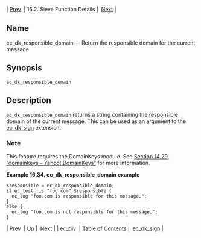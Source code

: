 | [Prev](sieve.ref.ec_div)  | 16.2. Sieve Function Details |  [Next](sieve.ref.ec_dk_sign) |

<a name="sieve.ref.ec_dk_responsible_domain"></a>
## Name

ec_dk_responsible_domain — Return the responsible domain for the current message

## Synopsis

`ec_dk_responsible_domain`

<a name="idp29346992"></a>
## Description

`ec_dk_responsible_domain` returns a string containing the responsible domain of the current message. This can be used as an argument to the [ec_dk_sign](sieve.ref.ec_dk_sign "ec_dk_sign") extension.

### Note

This feature requires the DomainKeys module. See [Section 14.29, “domainkeys – Yahoo! DomainKeys”](modules.domainkeys "14.29. domainkeys – Yahoo! DomainKeys") for more information.

<a name="example.ec_dk_responsible_domain"></a>

**Example 16.34. ec_dk_responsible_domain example**

```
$responsible = ec_dk_responsible_domain;
if ec_test :is "foo.com" $responsible {
  ec_log "foo.com is responsible for this message.";
}
else {
  ec_log "foo.com is not responsible for this message.";
}
```

| [Prev](sieve.ref.ec_div)  | [Up](sieve.ref.files) |  [Next](sieve.ref.ec_dk_sign) |
| ec_div  | [Table of Contents](index) |  ec_dk_sign |
